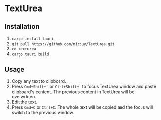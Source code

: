 # TextUrea

## Installation

1. `cargo install tauri`
2. `git pull https://github.com/micouy/TextUrea.git`
3. `cd TextUrea`
4. `cargo tauri build`

## Usage

1. Copy any text to clipboard.
2. Press `` Cmd+Shift+` `` or `` Ctrl+Shift+` `` to focus TextUrea window and paste clipboard's content. The previous content in TextUrea will be overwritten.
3. Edit the text.
4. Press `Cmd+C` or `Ctrl+C`. The whole text will be copied and the focus will switch to the previous window.
